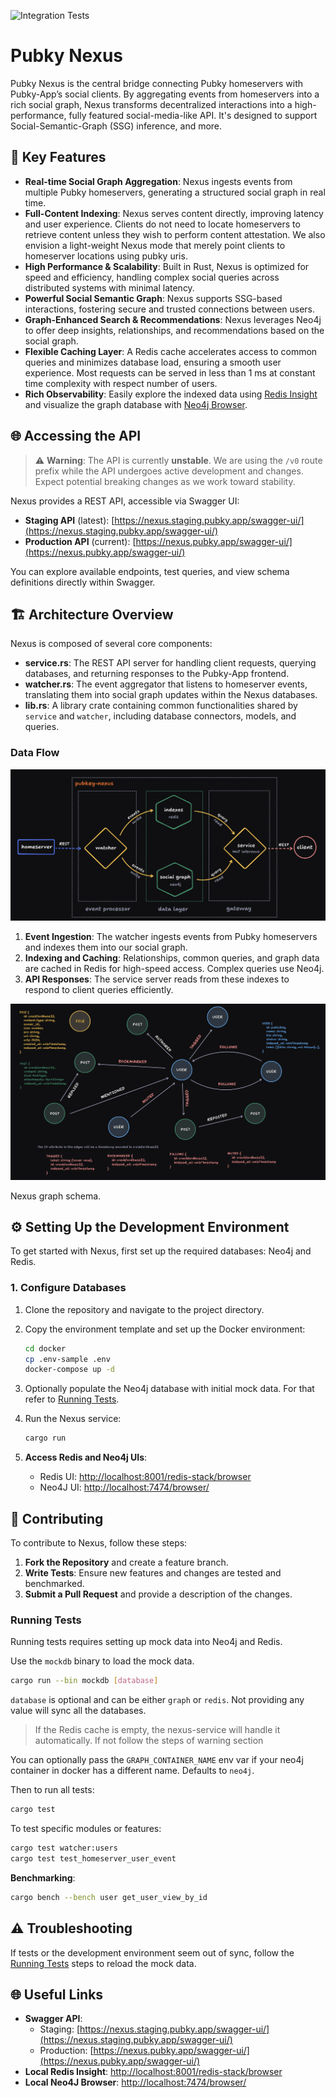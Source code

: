 ![Integration Tests](https://github.com/pubky/pubky-nexus/actions/workflows/test.yml/badge.svg?branch=main)

# Pubky Nexus

Pubky Nexus is the central bridge connecting Pubky homeservers with Pubky-App’s social clients. By aggregating events from homeservers into a rich social graph, Nexus transforms decentralized interactions into a high-performance, fully featured social-media-like API. It's designed to support Social-Semantic-Graph (SSG) inference, and more.

## 🌟 Key Features

- **Real-time Social Graph Aggregation**: Nexus ingests events from multiple Pubky homeservers, generating a structured social graph in real time.
- **Full-Content Indexing**: Nexus serves content directly, improving latency and user experience. Clients do not need to locate homeservers to retrieve content unless they wish to perform content attestation. We also envision a light-weight Nexus mode that merely point clients to homeserver locations using pubky uris.
- **High Performance & Scalability**: Built in Rust, Nexus is optimized for speed and efficiency, handling complex social queries across distributed systems with minimal latency.
- **Powerful Social Semantic Graph**: Nexus supports SSG-based interactions, fostering secure and trusted connections between users.
- **Graph-Enhanced Search & Recommendations**: Nexus leverages Neo4j to offer deep insights, relationships, and recommendations based on the social graph.
- **Flexible Caching Layer**: A Redis cache accelerates access to common queries and minimizes database load, ensuring a smooth user experience. Most requests can be served in less than 1 ms at constant time complexity with respect number of users.
- **Rich Observability**: Easily explore the indexed data using [Redis Insight](https://redis.io/insight/) and visualize the graph database with [Neo4j Browser](https://browser.neo4j.io/).

## 🌐 Accessing the API

> ⚠️ **Warning**: The API is currently **unstable**. We are using the `/v0` route prefix while the API undergoes active development and changes. Expect potential breaking changes as we work toward stability.

Nexus provides a REST API, accessible via Swagger UI:

- **Staging API** (latest): [https://nexus.staging.pubky.app/swagger-ui/](https://nexus.staging.pubky.app/swagger-ui/)
- **Production API** (current): [https://nexus.pubky.app/swagger-ui/](https://nexus.pubky.app/swagger-ui/)

You can explore available endpoints, test queries, and view schema definitions directly within Swagger.

## 🏗️ Architecture Overview

Nexus is composed of several core components:

- **service.rs**: The REST API server for handling client requests, querying databases, and returning responses to the Pubky-App frontend.
- **watcher.rs**: The event aggregator that listens to homeserver events, translating them into social graph updates within the Nexus databases.
- **lib.rs**: A library crate containing common functionalities shared by `service` and `watcher`, including database connectors, models, and queries.

### Data Flow

![pubky-nexus-arch](docs/images/pubky-nexus-arch.png)

1. **Event Ingestion**: The watcher ingests events from Pubky homeservers and indexes them into our social graph.
2. **Indexing and Caching**: Relationships, common queries, and graph data are cached in Redis for high-speed access. Complex queries use Neo4j.
3. **API Responses**: The service server reads from these indexes to respond to client queries efficiently.

![pubky-nexus-graph](docs/images/pubky-nexus-graph.png)

Nexus graph schema.

## ⚙️ Setting Up the Development Environment

To get started with Nexus, first set up the required databases: Neo4j and Redis.

### 1. Configure Databases

1. Clone the repository and navigate to the project directory.
2. Copy the environment template and set up the Docker environment:

   ```bash
   cd docker
   cp .env-sample .env
   docker-compose up -d
   ```

3. Optionally populate the Neo4j database with initial mock data. For that refer to [Running Tests](#running-tests).

4. Run the Nexus service:

   ```bash
   cargo run
   ```

5. **Access Redis and Neo4j UIs**:
   - Redis UI: [http://localhost:8001/redis-stack/browser](http://localhost:8001/redis-stack/browser)
   - Neo4J UI: [http://localhost:7474/browser/](http://localhost:7474/browser/)

## 🚀 Contributing

To contribute to Nexus, follow these steps:

1. **Fork the Repository** and create a feature branch.
2. **Write Tests**: Ensure new features and changes are tested and benchmarked.
3. **Submit a Pull Request** and provide a description of the changes.

### Running Tests

Running tests requires setting up mock data into Neo4j and Redis.  

Use the `mockdb` binary to load the mock data.
```bash
cargo run --bin mockdb [database]
```

`database` is optional and can be either `graph` or `redis`. Not providing any value will sync all the databases.

> If the Redis cache is empty, the nexus-service will handle it automatically. If not follow the steps of warning section

You can optionally pass the `GRAPH_CONTAINER_NAME` env var if your neo4j container in docker has a different name. Defaults to `neo4j`.

Then to run all tests:

```bash
cargo test
```

To test specific modules or features:

```bash
cargo test watcher:users
cargo test test_homeserver_user_event
```

**Benchmarking**:

```bash
cargo bench --bench user get_user_view_by_id
```

## ⚠️ Troubleshooting

If tests or the development environment seem out of sync, follow the [Running Tests](#running-tests) steps to reload the mock data.

## 🌐 Useful Links

- **Swagger API**:
  - Staging: [https://nexus.staging.pubky.app/swagger-ui/](https://nexus.staging.pubky.app/swagger-ui/)
  - Production: [https://nexus.pubky.app/swagger-ui/](https://nexus.pubky.app/swagger-ui/)
- **Local Redis Insight**: [http://localhost:8001/redis-stack/browser](http://localhost:8001/redis-stack/browser)
- **Local Neo4J Browser**: [http://localhost:7474/browser/](http://localhost:7474/browser/)
